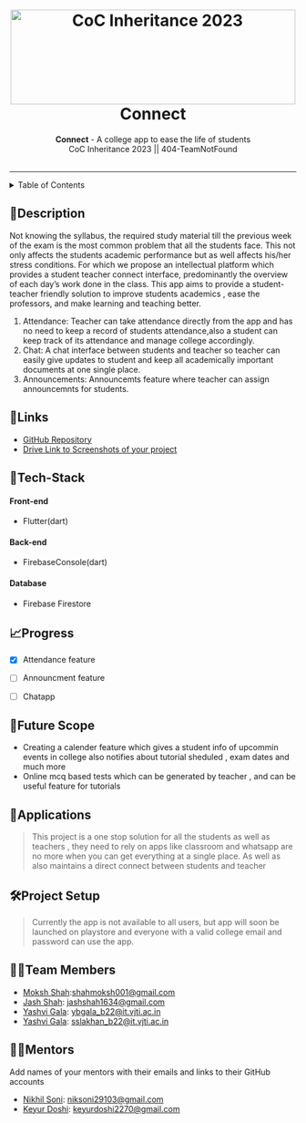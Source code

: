 <h1 align="center">
  <a href="https://github.com/shahjash1634/404-TNF">
    <img src="./Untitled(1).png" alt="CoC Inheritance 2023" width="500" height="166">
  </a>
  <br>
  Connect 
</h1>

<div align="center">
   <strong>Connect</strong> - A college app to ease the life of students<br>
  CoC Inheritance 2023 || 404-TeamNotFound <br> <br>
</div>
<hr>

<details>
<summary>Table of Contents</summary>

- [Description](#description)
- [Links](#links)
- [Tech Stack](#tech-stack)
- [Progress](#progress)
- [Future Scope](#future-scope)
- [Applications](#applications)
- [Project Setup](#project-setup)
- [Team Members](#team-members)
- [Mentors](#mentors)

</details>

## 📝Description
Not knowing the syllabus, the required study material till the previous week of the exam is the most common problem that all the students face. This not only affects the students academic performance but as well affects his/her stress conditions. For which we propose an intellectual platform which provides a student teacher connect interface, predominantly the overview of each day’s work done in the class. This app aims to provide a student-teacher friendly solution to improve students academics , ease the professors, and make learning and teaching better.
1. Attendance: Teacher can take attendance directly from the app and has no need to keep a record of students attendance,also a student can keep track of its attendance and manage college accordingly.
2. Chat: A chat interface between students and teacher so teacher can easily give updates to student and keep all academically important documents at one single place. 
3. Announcements: Announcemts feature where teacher can assign announcemnts for students.


## 🔗Links

- [GitHub Repository](https://github.com/shahjash1634/404-TNF)
- [Drive Link to Screenshots of your project](https://drive.google.com/drive/folders/1Dtfb9uP9-E08W0TSQPNfb0ZemvNTjMd6?usp=drive_link)

## 🤖Tech-Stack
#### Front-end
- Flutter(dart)
#### Back-end
- FirebaseConsole(dart)

#### Database
- Firebase Firestore

## 📈Progress



- [x] Attendance feature 




- [ ] Announcment feature
- [ ] Chatapp

## 🔮Future Scope


- Creating a calender feature which gives a student info of upcommin events in college also notifies about tutorial sheduled , exam dates and much more 
- Online mcq based tests which can be generated by teacher , and can be useful feature for tutorials

## 💸Applications

>This project is a one stop solution for all the students as well as teachers , they need to rely on apps like classroom and whatsapp are no more when you can get everything at a single place. As well as also maintains a direct connect between students and teacher 

## 🛠Project Setup

>Currently the app is not available to all users, but app will soon be launched on playstore and everyone with a valid college email and password can use the app.

## 👨‍💻Team Members



- [Moksh Shah](https://github.com/Moksh01):shahmoksh001@gmail.com
- [Jash Shah](https://github.com/shahjash1634): jashshah1634@gmail.com
- [Yashvi Gala](https://github.com/Yashvi-Gala09): ybgala_b22@it.vjti.ac.in
- [Yashvi Gala](https://github.com/Moksh01): sslakhan_b22@it.vjti.ac.in

## 👨‍🏫Mentors

Add names of your mentors with their emails and links to their GitHub accounts

- [Nikhil Soni](https://github.com/niksoni2910): niksoni29103@gmail.com 
- [Keyur Doshi](https://github.com/keyur653): keyurdoshi2270@gmail.com 
